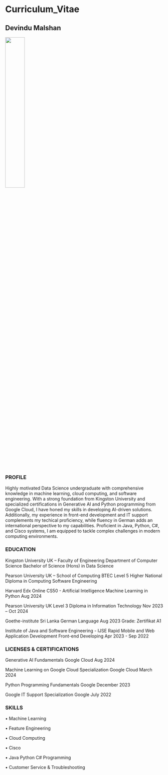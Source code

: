 # Curriculum_Vitae

## Devindu Malshan

<img src="https://github.com/user-attachments/assets/94dee814-1951-4a84-be71-ad0ea2794dc6" width=35% height=35%>

### PROFILE

Highly motivated Data Science undergraduate with comprehensive knowledge in machine learning, cloud computing, and software engineering. With a strong foundation from Kingston University and specialized certifications in Generative AI and Python programming from Google Cloud, I have honed my skills in developing AI-driven solutions. Additionally, my experience in front-end development and IT support complements my techical proficiency, while fluency in German adds an international perspective to my capabilities. Proficient in Java, Python, C#, and Cisco systems, I am equipped to tackle complex challenges in modern computing environments.

### EDUCATION
  
Kingston University UK – Faculty of Engineering
Department of Computer Science
Bachelor of Science (Hons) in Data Science

Pearson University UK – School of Computing
BTEC Level 5 Higher National Diploma in Computing Software Engineering

Harvard Edx Online
CS50 - Artificial Intelligence Machine Learning in Python
Aug 2024

Pearson University UK
Level 3 Diploma in Information Technology
Nov 2023 – Oct 2024

Goethe-institute Sri Lanka
German Language 
Aug 2023
Grade: Zertifikat A1

Institute of Java and Software Engineering - IJSE
Rapid Mobile and Web Application Development 
Front-end Developing
Apr 2023 - Sep 2022

### LICENSES & CERTIFICATIONS 

Generative AI Fundamentals 
Google Cloud
Aug 2024

Machine Learning on Google Cloud Specialization
Google Cloud
March 2024

Python Programming Fundamentals
Google
December 2023

Google IT Support Specialization
Google
July 2022

### SKILLS 

•	Machine Learning

•	Feature Engineering

•	Cloud Computing

•	Cisco

• Java Python C# Programming

•	Customer Service & Troubleshooting
